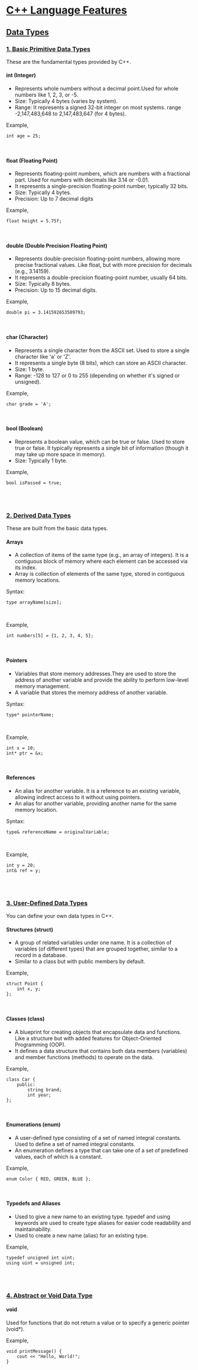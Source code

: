# [C++ Language Features](#c-language-features)

## [Data Types](#data-types)

###  [1. Basic Primitive Data Types](#1-basic-primitive-data-types)
These are the fundamental types provided by C++.

#### int (Integer)
 - Represents whole numbers without a decimal point.Used for whole numbers like 1, 2, 3, or -5.
 - Size: Typically 4 bytes (varies by system).
 - Range: It represents a signed 32-bit integer on most systems. range -2,147,483,648 to 2,147,483,647 (for 4 bytes).

Example,
```
int age = 25;
```
<br>

#### float (Floating Point)
 - Represents floating-point numbers, which are numbers with a fractional part. Used for numbers with decimals like 3.14 or -0.01.
 - It represents a single-precision floating-point number, typically 32 bits.
 - Size: Typically 4 bytes.
 - Precision: Up to 7 decimal digits

Example,
```
float height = 5.75f;
```
<br>

#### double (Double Precision Floating Point)
 - Represents double-precision floating-point numbers, allowing more precise fractional values. Like float, but with more precision for decimals (e.g., 3.14159). 
 - It represents a double-precision floating-point number, usually 64 bits.
 - Size: Typically 8 bytes.
 - Precision: Up to 15 decimal digits.

Example,
```
double pi = 3.141592653589793;
```
<br>

#### char (Character)
 - Represents a single character from the ASCII set. Used to store a single character like 'a' or 'Z'. 
 - It represents a single byte (8 bits), which can store an ASCII character.
 - Size: 1 byte.
 - Range: -128 to 127 or 0 to 255 (depending on whether it's signed or unsigned).

Example,
```
char grade = 'A';
```
<br>

#### bool (Boolean)
 - Represents a boolean value, which can be true or false. Used to store true or false. It typically represents a single bit of information (though it may take up more space in memory).
 - Size: Typically 1 byte.

Example,
```
bool isPassed = true;
```
<br>
<br>


###  [2. Derived Data Types](#2-derived-data-types)

These are built from the basic data types.


#### Arrays
 - A collection of items of the same type (e.g., an array of integers). It is a contiguous block of memory where each element can be accessed via its index.
 - Array is collection of elements of the same type, stored in contiguous memory locations.

Syntax:
```
type arrayName[size];
```
<br>

Example,
```
int numbers[5] = {1, 2, 3, 4, 5};
```
<br>


#### Pointers
 - Variables that store memory addresses.They are used to store the address of another variable and provide the ability to perform low-level memory management. 
 - A variable that stores the memory address of another variable.


Syntax:
```
type* pointerName;
```
<br>

Example,
```
int x = 10;
int* ptr = &x;
```
<br>


#### References
 - An alias for another variable. It is a reference to an existing variable, allowing indirect access to it without using pointers.
 - An alias for another variable, providing another name for the same memory location.

Syntax:
```
type& referenceName = originalVariable;
```
<br>

Example,
```
int y = 20;
int& ref = y;
```
<br>
<br>


### [3. User-Defined Data Types](#3-user-defined-data-types)

You can define your own data types in C++.

#### Structures (struct)
 - A group of related variables under one name. It is a collection of variables (of different types) that are grouped together, similar to a record in a database. 
 - Similar to a class but with public members by default.

Example,
```
struct Point {
    int x, y;
};
```
<br>


#### Classes (class)
 - A blueprint for creating objects that encapsulate data and functions. Like a structure but with added features for Object-Oriented Programming (OOP).
 - It defines a data structure that contains both data members (variables) and member functions (methods) to operate on the data.

Example,
```
class Car {
    public:
        string brand;
        int year;
};
```
<br>


#### Enumerations (enum)
 - A user-defined type consisting of a set of named integral constants. Used to define a set of named integral constants.
 - An enumeration defines a type that can take one of a set of predefined values, each of which is a constant.

Example,
```
enum Color { RED, GREEN, BLUE };
```
<br>


#### Typedefs and Aliases
 - Used to give a new name to an existing type. typedef and using keywords are used to create type aliases for easier code readability and maintainability.
 - Used to create a new name (alias) for an existing type.

Example,
```
typedef unsigned int uint;
using uint = unsigned int;
```
<br>
<br>


### [4. Abstract or Void Data Type](#4-abstract-or-void-data-type)

#### void
Used for functions that do not return a value or to specify a generic pointer (void*).

Example,
```
void printMessage() {
    cout << "Hello, World!";
}
```



